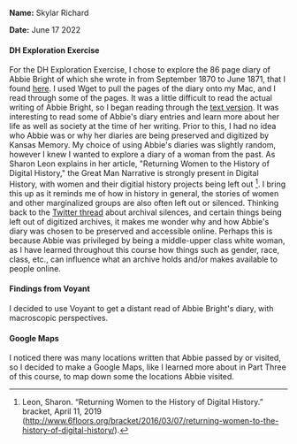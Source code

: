 **Name:** Skylar Richard

**Date:** June 17 2022

#### DH Exploration Exercise

For the DH Exploration Exercise, I chose to explore the 86 page diary of Abbie Bright of which she wrote in from September 1870 to June 1871, that I found [here](https://www.kansasmemory.org/item/223662). I used Wget to pull the pages of the diary onto my Mac, and I read through some of the pages. It was a little difficult to read the actual writing of Abbie Bright, so I began reading through the [text version](https://www.kansasmemory.org/item/223662/text). It was interesting to read some of Abbie's diary entries and learn more about her life as well as society at the time of her writing. Prior to this, I had no idea who Abbie was or why her diaries are being preserved and digitized by Kansas Memory. My choice of using Abbie's diaries was slightly random, however I knew I wanted to explore a diary of a woman from the past. As Sharon Leon explains in her article, "Returning Women to the History of Digital History," the Great Man Narrative is strongly present in Digital History, with women and their digitial history projects being left out [^1]. I bring this up as it reminds me of how in history in general, the stories of women and other marginalized groups are also often left out or silenced. Thinking back to the [Twitter thread](https://twitter.com/amaliasl/status/1245544256212807680) about archival silences, and certain things being left out of digitized archives, it makes me wonder why and how Abbie's diary was chosen to be preserved and accessible online. Perhaps this is because Abbie was privileged by being a middle-upper class white woman, as I have learned throughout this course how things such as gender, race, class, etc., can influence what an archive holds and/or makes available to people online. 

#### Findings from Voyant

I decided to use Voyant to get a distant read of Abbie Bright's diary, with macroscopic perspectives. 


#### Google Maps

I noticed there was many locations written that Abbie passed by or visited, so I decided to make a Google Maps, like I learned more about in Part Three of this course, to map down some the locations Abbie visited. 

[^1]: Leon, Sharon. “Returning Women to the History of Digital History.” bracket, April 11, 2019 (http://www.6floors.org/bracket/2016/03/07/returning-women-to-the-history-of-digital-history/). 
